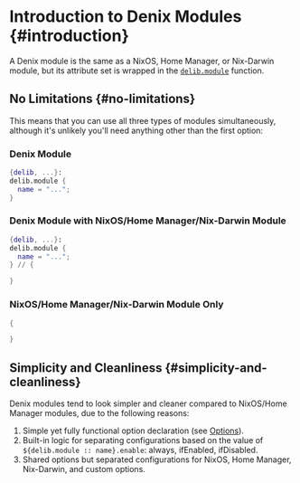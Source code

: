 # Introduction to Denix Modules {#introduction}
A Denix module is the same as a NixOS, Home Manager, or Nix-Darwin module, but its attribute set is wrapped in the [`delib.module`](/modules/structure) function.

## No Limitations {#no-limitations}
This means that you can use all three types of modules simultaneously, although it's unlikely you'll need anything other than the first option:

### Denix Module
```nix
{delib, ...}:
delib.module {
  name = "...";
}
```

### Denix Module with NixOS/Home Manager/Nix-Darwin Module
```nix
{delib, ...}:
delib.module {
  name = "...";
} // {

}
```

### NixOS/Home Manager/Nix-Darwin Module Only
```nix
{

}
```

## Simplicity and Cleanliness {#simplicity-and-cleanliness}
Denix modules tend to look simpler and cleaner compared to NixOS/Home Manager modules, due to the following reasons:

1. Simple yet fully functional option declaration (see [Options](/options/introduction)).
2. Built-in logic for separating configurations based on the value of `${delib.module :: name}.enable`: always, ifEnabled, ifDisabled.
3. Shared options but separated configurations for NixOS, Home Manager, Nix-Darwin, and custom options.
